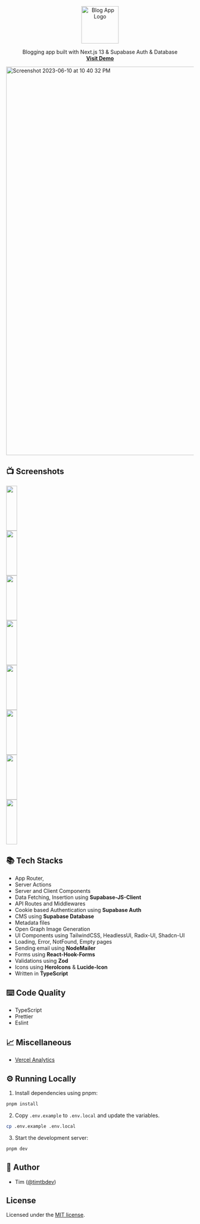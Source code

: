 <p align="center" style="margin-top: 120px">
  <a href="https://ub.cafe">
   <img src="https://github.com/timtbdev/Next.js-Blog-App/assets/25026241/e470515e-f99e-4453-8def-1ed53e58d4c7" width="100px" alt="Blog App Logo">
  </a>
</p>

  <p align="center">
  Blogging app built with Next.js 13 & Supabase Auth & Database
  <br>
    <a href="https://ub.cafe"><strong>Visit Demo</strong></a>
  </p>

<img width="1040" alt="Screenshot 2023-06-10 at 10 40 32 PM" src="https://github.com/timtbdev/Next.js-Blog-App/assets/25026241/99355f56-4c19-45ba-a0a0-7f24b24c27ca">

## 📺 Screenshots

<div>
  <img style="display: block; height: 120px; width: 24%"
    src="https://user-images.githubusercontent.com/1309312/224570645-167128ee-3e39-4578-85d2-5394d9a0379c.png">
  <img style="display: block; height: 120px; width: 24%"
    src="https://user-images.githubusercontent.com/1309312/224570651-0afd12f8-cfe3-49d1-805e-e495af963d91.png">
  <img style="display: block; height: 120px; width: 24%"
    src="https://user-images.githubusercontent.com/1309312/224570655-328d2279-058d-4a3e-b5c3-5cbd8a1f4e05.png">
  <img style="display: block; height: 120px; width: 24%"
    src="https://user-images.githubusercontent.com/1309312/224571617-1f3c2811-c1ac-4d7d-b9b0-4ab183731405.png">
  <img style="display: block; height: 120px; width: 24%"
    src="https://user-images.githubusercontent.com/1309312/224570322-b2c76ea8-7482-4043-ad97-f1221220c591.png">
  <img style="display: block; height: 120px; width: 24%"
    src="https://user-images.githubusercontent.com/1309312/224570325-a8055f24-9826-4a23-b116-4fbb0577581a.png">
  <img style="display: block; height: 120px; width: 24%"
    src="https://user-images.githubusercontent.com/1309312/224570318-f724bbd9-c394-4bdc-bace-2d78af92de44.png">
      <img style="display: block; height: 120px; width: 24%"
    src="https://user-images.githubusercontent.com/1309312/224571539-f019b860-f613-4b20-86e8-4437c5784265.png">
</div>

## 📚 Tech Stacks

-   App Router,
-   Server Actions
-   Server and Client Components
-   Data Fetching, Insertion using <b>Supabase-JS-Client</b>
-   API Routes and Middlewares
-   Cookie based Authentication using <b>Supabase Auth</b>
-   CMS using <b>Supabase Database</b>
-   Metadata files
-   Open Graph Image Generation
-   UI Components using TailwindCSS, HeadlessUI, Radix-UI, Shadcn-UI
-   Loading, Error, NotFound, Empty pages
-   Sending email using <b>NodeMailer</b>
-   Forms using <b>React-Hook-Forms</b>
-   Validations using <b>Zod</b>
-   Icons using <b>HeroIcons</b> & <b>Lucide-Icon</b>
-   Written in <b>TypeScript</b>

## ⌨️ Code Quality

-   TypeScript
-   Prettier
-   Eslint

## 📈 Miscellaneous

-   [Vercel Analytics](https://vercel.com/analytics)

## ⚙️ Running Locally

1. Install dependencies using pnpm:

```sh
pnpm install
```

2. Copy `.env.example` to `.env.local` and update the variables.

```sh
cp .env.example .env.local
```

3. Start the development server:

```sh
pnpm dev
```

## 🙇 Author

-   Tim ([@timtbdev](https://twitter.com/timtbdev))

## License

Licensed under the [MIT license](https://github.com/shadcn/taxonomy/blob/main/LICENSE.md).
